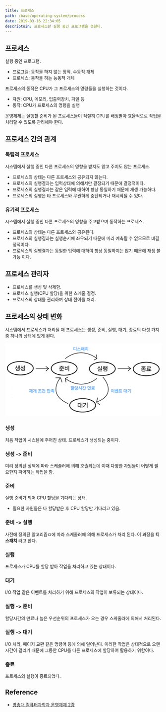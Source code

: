 ```yaml
---
title: 프로세스
path: /base/operating-system/process
date: 2019-03-16 22:34:05
descriptoin: 프로세스란 실행 중인 프로그램을 뜻한다.
---
```


## 프로세스

실행 중인 프로그램.

- 프로그램: 동작을 하지 않는 정적, 수동적 개체
- 프로세스: 동작을 하는 능동적 개체

프로세스의 동작은 CPU가 그 프로세스의 명령들을 실행하는 것이다.

- 자원: CPU, 메모리, 입출력장치, 파일 등
- 동작: CPU가 프로세스의 명령을 실행

운영체제는 실행할 준비가 된 프로세스들이 적절히 CPU를 배정받아 효율적으로 작업을 처리할 수 있도록 관리해야 한다.

## 프로세스 간의 관계

### 독립적 프로세스

시스템에서 실행 중인 다른 프로세스의 영향을 받지도 않고 주지도 않는 프로세스.

- 프로세스의 상태는 다른 프로세스와 공유되지 않는다.
- 프로세스의 실행결과는 입력상태에 의해서만 결정되기 때문에 결정적이다.
- 프로세스의 실행결과는 같은 입력에 대하여 항상 동일하기 때문에 재생 가능하다.
- 프로세스의 실행은 타 프로세스와 무관하게 중단되거나 재시작될 수 있다.

### 유기적 프로세스

시스템에서 실행 중인 다른 프로세스의 영향을 주고받으며 동작하는 프로세스.

- 프로세스의 상태는 다른 프로세스와 공유된다.
- 프로세스의 실행결과는 실행순서에 좌우되기 때문에 미리 예측될 수 없으므로 비결정적이다.
- 프로세스의 실행결과는 동일한 입력에 대하여 항상 동일하지는 않기 때문에 재생 불가능 이다.

## 프로세스 관리자

- 프로세스를 생성 및 삭제함.
- 프로세스 실행(CPU 할당)을 위한 스케줄 결정.
- 프로세스의 상태를 관리하며 상태 전이를 처리.

## 프로세스의 상태 변화

시스템에서 프로세스가 처리될 때 프로세스는 생성, 준비, 실행, 대기, 종료의 다섯 가지 중 하나의 상태에 있게 된다.

![프로세스의 상태 변화](../images/base/operating-systems-process-1.png)

### 생성

처음 작업이 시스템에 주어진 상태. 프로세스가 생성되는 중이다.

### 생성 -> 준비

미리 정의된 정책에 따라 스케줄러에 의해 호출되는데 이때 다양한 자원들이 어떻게 필요한지 파악하는 작업을 함.

### 준비

실행 준비가 되어 CPU 할당을 기다리는 상태.

- 필요한 자원들은 다 할당받은 후 CPU 할당만 기다리고 있음.

### 준비 -> 실행

사전에 정의된 알고리즘ㅁ에 따라 스케줄러에 의해 프로세스가 처리 된다. 이 과정을 **디스패치** 라고 한다.

### 실행

프로세스가 CPU를 할당 받아 작업을 처리하고 있는 상태이다.

### 대기

I/O 작업 같은 이벤트를 처리하기 위해 프로세스의 작업이 보류되는 상태이다.

### 실행 -> 준비

할당시간의 만료나 높은 우선순위의 프로세스가 오는 경우 스케줄러에 의해서 처리된다.

### 실행 -> 대기

I/O 처리, 페이지 교환 같은 명령어 등에 의해 일어난다. 이러한 작업은 상대적으로 오랜 시간이 걸리기 때문에 그동안 CPU를 다른 프로세스에 할당하여 활용하기 위함이다.

### 종료

프로세스의 실행이 종료되었다.

## Reference

- [방송대 컴퓨터과학과 운영체제 2강](http://press.knou.ac.kr/goods/textBookView.do?condCmdtCode=9788920017322&condLscValue=001&condYr=&condSmst=)
